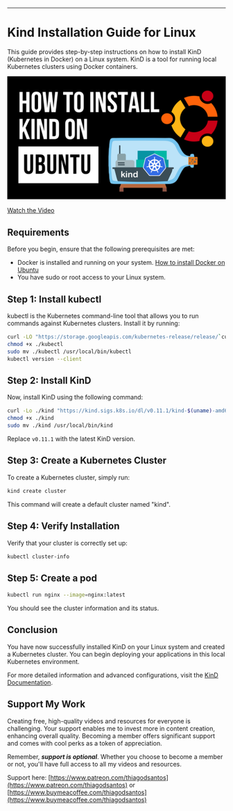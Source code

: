 
---
# Kind Installation Guide for Linux

This guide provides step-by-step instructions on how to install KinD (Kubernetes in Docker) on a Linux system. KinD is a tool for running local Kubernetes clusters using Docker containers.

[![How to Install KinD on Ubuntu](kind-ubuntu.png)](https://www.youtube.com/watch?v=rFAQRhi-Vs0)

[Watch the Video](https://www.youtube.com/watch?v=rFAQRhi-Vs0)

## Requirements

Before you begin, ensure that the following prerequisites are met:
- Docker is installed and running on your system. [How to install Docker on Ubuntu](https://www.youtube.com/watch?v=rFAQRhi-Vs0)
- You have sudo or root access to your Linux system.

## Step 1: Install kubectl

kubectl is the Kubernetes command-line tool that allows you to run commands against Kubernetes clusters. Install it by running:

```bash
curl -LO "https://storage.googleapis.com/kubernetes-release/release/`curl -s https://storage.googleapis.com/kubernetes-release/release/stable.txt`/bin/linux/amd64/kubectl"
chmod +x ./kubectl
sudo mv ./kubectl /usr/local/bin/kubectl
kubectl version --client
```

## Step 2: Install KinD

Now, install KinD using the following command:

```bash
curl -Lo ./kind "https://kind.sigs.k8s.io/dl/v0.11.1/kind-$(uname)-amd64"
chmod +x ./kind
sudo mv ./kind /usr/local/bin/kind
```

Replace `v0.11.1` with the latest KinD version.

## Step 3: Create a Kubernetes Cluster

To create a Kubernetes cluster, simply run:

```bash
kind create cluster
```

This command will create a default cluster named "kind".

## Step 4: Verify Installation

Verify that your cluster is correctly set up:

```bash
kubectl cluster-info
```
## Step 5: Create a pod

```bash
kubectl run nginx --image=nginx:latest
```
You should see the cluster information and its status.

## Conclusion

You have now successfully installed KinD on your Linux system and created a Kubernetes cluster. You can begin deploying your applications in this local Kubernetes environment.

For more detailed information and advanced configurations, visit the [KinD Documentation](https://kind.sigs.k8s.io/docs/user/quick-start/).

## Support My Work

Creating free, high-quality videos and resources for everyone is challenging. Your support enables me to invest more in content creation, enhancing overall quality. Becoming a member offers significant support and comes with cool perks as a token of appreciation.

Remember, ***support is optional***. Whether you choose to become a member or not, you'll have full access to all my videos and resources.

Support here: [https://www.patreon.com/thiagodsantos](https://www.patreon.com/thiagodsantos) or [https://www.buymeacoffee.com/thiagodsantos](https://www.buymeacoffee.com/thiagodsantos)
